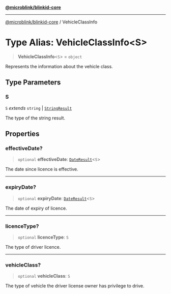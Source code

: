 [**@microblink/blinkid-core**](../README.md)

***

[@microblink/blinkid-core](../README.md) / VehicleClassInfo

# Type Alias: VehicleClassInfo\<S\>

> **VehicleClassInfo**\<`S`\> = `object`

Represents the information about the vehicle class.

## Type Parameters

### S

`S` *extends* `string` \| [`StringResult`](StringResult.md)

The type of the string result.

## Properties

### effectiveDate?

> `optional` **effectiveDate**: [`DateResult`](DateResult.md)\<`S`\>

The date since licence is effective.

***

### expiryDate?

> `optional` **expiryDate**: [`DateResult`](DateResult.md)\<`S`\>

The date of expiry of licence.

***

### licenceType?

> `optional` **licenceType**: `S`

The type of driver licence.

***

### vehicleClass?

> `optional` **vehicleClass**: `S`

The type of vehicle the driver license owner has privilege to drive.
